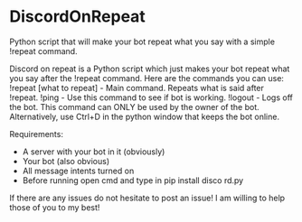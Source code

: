 # DiscordOnRepeat
Python script that will make your bot repeat what you say with a simple !repeat command.

Discord on repeat is a Python script which just makes your bot repeat what you say after the !repeat command. Here are the commands you can use:
!repeat [what to repeat] - Main command. Repeats what is said after !repeat.
!ping - Use this command to see if bot is working.
!logout - Logs off the bot. This command can ONLY be used by the owner of the bot. Alternatively, use Ctrl+D in the python window that keeps the bot online.

Requirements:

- A server with your bot in it (obviously)
- Your bot (also obvious)
- All message intents turned on
- Before running open cmd and type in pip install disco rd.py

If there are any issues do not hesitate to post an issue! I am willing to help those of you to my best!
